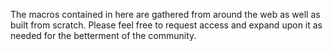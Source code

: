 The macros contained in here are gathered from around the web as well as built from scratch.  Please feel free to request access and expand upon it as needed for the betterment of the community.
